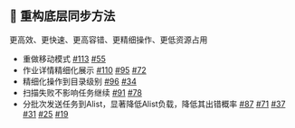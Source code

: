 <!--2025-04-17-->

## 🚀 重构底层同步方法

更高效、更快速、更高容错、更精细操作、更低资源占用

* 重做移动模式 [#113](https://github.com/dr34m-cn/taosync/issues/113) [#55](https://github.com/dr34m-cn/taosync/issues/55)
* 作业详情精细化展示 [#110](https://github.com/dr34m-cn/taosync/issues/110) [#95](https://github.com/dr34m-cn/taosync/issues/95) [#72](https://github.com/dr34m-cn/taosync/issues/72)
* 精细化操作到目录级别 [#96](https://github.com/dr34m-cn/taosync/issues/96) [#34](https://github.com/dr34m-cn/taosync/issues/34)
* 扫描失败不影响任务继续 [#91](https://github.com/dr34m-cn/taosync/issues/91) [#78](https://github.com/dr34m-cn/taosync/issues/78)
* 分批次发送任务到Alist，显著降低Alist负载，降低其出错概率 [#87](https://github.com/dr34m-cn/taosync/issues/87) [#71](https://github.com/dr34m-cn/taosync/issues/71) [#37](https://github.com/dr34m-cn/taosync/issues/37) [#31](https://github.com/dr34m-cn/taosync/issues/31) [#25](https://github.com/dr34m-cn/taosync/issues/25) [#19](https://github.com/dr34m-cn/taosync/issues/19)
